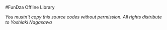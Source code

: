 #FunDza Offline Library

*You mustn't copy this source codes without permission. All rights distribute to Yoshiaki Nagasawa*

